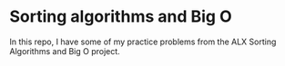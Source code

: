 # Sorting algorithms and Big O

In this repo, I have some of my practice problems from the ALX Sorting Algorithms and Big O project.
